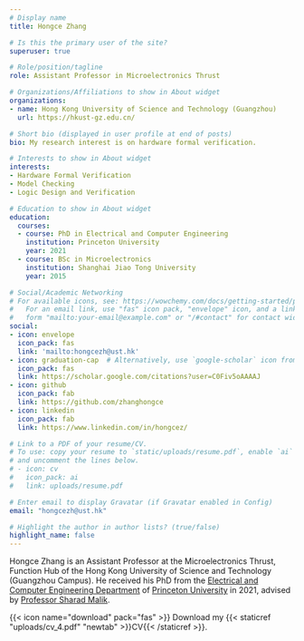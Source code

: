 ```yaml
---
# Display name
title: Hongce Zhang

# Is this the primary user of the site?
superuser: true

# Role/position/tagline
role: Assistant Professor in Microelectronics Thrust

# Organizations/Affiliations to show in About widget
organizations:
- name: Hong Kong University of Science and Technology (Guangzhou)
  url: https://hkust-gz.edu.cn/

# Short bio (displayed in user profile at end of posts)
bio: My research interest is on hardware formal verification.

# Interests to show in About widget
interests:
- Hardware Formal Verification
- Model Checking
- Logic Design and Verification

# Education to show in About widget
education:
  courses:
  - course: PhD in Electrical and Computer Engineering
    institution: Princeton University
    year: 2021
  - course: BSc in Microelectronics
    institution: Shanghai Jiao Tong University
    year: 2015

# Social/Academic Networking
# For available icons, see: https://wowchemy.com/docs/getting-started/page-builder/#icons
#   For an email link, use "fas" icon pack, "envelope" icon, and a link in the
#   form "mailto:your-email@example.com" or "/#contact" for contact widget.
social:
- icon: envelope
  icon_pack: fas
  link: 'mailto:hongcezh@ust.hk'
- icon: graduation-cap  # Alternatively, use `google-scholar` icon from `ai` icon pack
  icon_pack: fas
  link: https://scholar.google.com/citations?user=C0Fiv5oAAAAJ
- icon: github
  icon_pack: fab
  link: https://github.com/zhanghongce
- icon: linkedin
  icon_pack: fab
  link: https://www.linkedin.com/in/hongcez/

# Link to a PDF of your resume/CV.
# To use: copy your resume to `static/uploads/resume.pdf`, enable `ai` icons in `params.toml`, 
# and uncomment the lines below.
# - icon: cv
#   icon_pack: ai
#   link: uploads/resume.pdf

# Enter email to display Gravatar (if Gravatar enabled in Config)
email: "hongcezh@ust.hk"

# Highlight the author in author lists? (true/false)
highlight_name: false
---
```


Hongce Zhang is an Assistant Professor at the Microelectronics Thrust, Function Hub of the Hong Kong University of Science and Technology (Guangzhou Campus). He received his PhD from the [Electrical and Computer Engineering Department](https://ece.princeton.edu/) of [Princeton University](https://www.princeton.edu/) in 2021, advised by [Professor Sharad Malik](https://www.princeton.edu/~sharad/). 



{{< icon name="download" pack="fas" >}} Download my {{< staticref "uploads/cv_4.pdf" "newtab" >}}CV{{< /staticref >}}.
